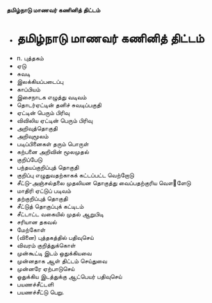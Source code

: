 **தமிழ்நாடு மாணவர் கணினித் திட்டம்**
- # தமிழ்நாடு மாணவர் கணினித் திட்டம்
- n. புத்தகம்
- ஏடு
- சுவடி
- இலக்கியப்படைப்பு
- காப்பியம்
- இசைநாடக எழுத்து வடிவம்
- தொடர்ஏட்டின் தனிச் சுவடிப்பகுதி
- ஏட்டின் பெரும் பிரிவு
- விவிலிய ஏட்டின் பெரும் பிரிவு
- அறிவுத்தொகுதி
- அறிவுமூலம்
- படிப்பினைகள் தரும் பொருள்
- கற்பனை அறிவின் மூலமுதல்
- குறிப்பேடு
- பந்தயப்குறிப்புத் தொகுதி
- குறிப்பு எழுதுவதற்காகக் கட்டப்பட்ட வெற்றோடு
- சீட்டு-அஞ்சல்தலை முதலியன தொகுத்து வைப்பதற்குரிய வௌ஢ளேடு
- மாதிரி ஏட்டுப் படிவம்
- தற்குறிப்புத் தொகுதி
- சீட்டுத் தொகுப்புக் கட்டிடம்
- சீட்டாட்ட வகையில் முதல் ஆறுபிடி
- சரியான தகவல்
- மேற்கோள்
- (வினை) புத்தகத்தில் பதிவுசெய்
- விவரம் குறித்துக்கொள்
- முன்கூட்டி இடம் ஒதுக்கியவை
- முன்னதாக ஆள் திட்டம் செய்துவை
- முன்னரே ஏற்பாடுசெய்
- ஓதுக்கிய இடத்துக்கு ஆட்பெயர் பதிவுசெய்
- பயணச்சீட்டளி
- பயணச்சீட்டு பெறு.

